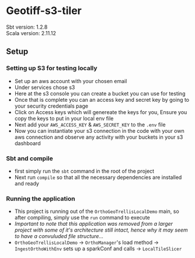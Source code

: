 # Geotiff-s3-tiler

Sbt version: 1.2.8  
Scala version: 2.11.12

## Setup 

### Setting up S3 for testing locally

* Set up an aws account with your chosen email
* Under services chose s3
* Here at the s3 console you can create a bucket you can use for testing
* Once that is complete you can an access key and secret key by going to your security credentials page
* Click on Access keys which will genereate the keys for you, Ensure you copy the keys to put in your local env file
* Next add your `AWS_ACCESS_KEY` & `AWS_SECRET_KEY` to the `.env` file
* Now you can instantiate your s3 connection in the code with your own aws connection and observe any activity with your buckets in your s3 dashboard

### Sbt and compile
* first simply run the `sbt` command in the root of the project
* Next run `compile` so that all the necessary dependencies are installed and ready


### Running the application
* This project is running out of the `OrthoGeoTrellisLocalDemo` main, so after compiling, simply use the `run` command to execute
* _Important to note that this application was removed from a larger project with some of it's architecture still intact, hence why it may seem to have a convuluded file structure..._ 
* `OrthoGeoTrellisLocalDemo` -> `OrthoManager`'s load method -> `IngestOrthoWithEnv` sets up a sparkConf and calls -> `LocalTileSlicer`
